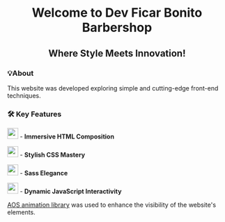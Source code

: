 <h1 align="center">Welcome to Dev Ficar Bonito Barbershop</h1>
<h2 align="center">Where Style Meets Innovation!</h2>

### 💡About

<p>This website was developed exploring simple and cutting-edge front-end techniques.</p>

### 🛠️ Key Features

<p><img style="width: 25px" src="https://cdn.jsdelivr.net/gh/devicons/devicon/icons/html5/html5-original-wordmark.svg" /> - <strong>Immersive HTML Composition</strong></p>

<p><img style="width: 25px" src="https://cdn.jsdelivr.net/gh/devicons/devicon/icons/css3/css3-original-wordmark.svg" /> - <strong>Stylish CSS Mastery</strong></p>

<p><img style="width: 25px" src="https://cdn.jsdelivr.net/gh/devicons/devicon/icons/sass/sass-original.svg" /> - <strong>Sass Elegance</strong></p>

<p><img style="width: 25px" src="https://cdn.jsdelivr.net/gh/devicons/devicon/icons/javascript/javascript-original.svg" /> - <strong>Dynamic JavaScript Interactivity</strong></p>

<p><a href="https://michalsnik.github.io/aos/" target="_blank" title="AOS - Animate On Scroll Library">AOS animation library</a> was used to enhance the visibility of the website's elements.</p>
